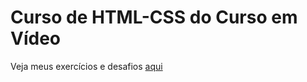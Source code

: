 <!DOCTYPE html>
<html lang="pt-br">
<head>
    <meta charset="UTF-8">
    <meta name="viewport" content="width=device-width, initial-scale=1.0">
    <title>Ana Flávia</title>
</head>
<body>
    <h1>Curso de HTML-CSS do Curso em Vídeo</h1>
    <p>Veja meus exercícios e desafios <a href="index.html">aqui</a></p>
</body>
</html>
